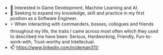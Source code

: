 - 👀 Interested in Game Development, Machine Learning and AI. 
- 🌱 Seeking to expand my knowledge, skill and practice in my first position as a Software Engineer.
- ⭐ When interacting with commanders, bosses, collogues and friends throughout my life, the traits I came across most often which they used to described 
me have been: Serious, Hardworking, Friendly, Fun-to-work-with, Trust-worthy and Intellectual.
- 📫 https://www.linkedin.com/in/deman311/

<!---
deman311/deman311 is a ✨ special ✨ repository because its `README.md` (this file) appears on your GitHub profile.
You can click the Preview link to take a look at your changes.
--->
